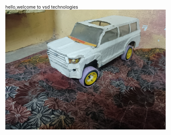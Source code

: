 <html>
  <body>
    hello,welcome to vsd technologies 
    <img src="IMG_20250220_214854_459.jpg">
  </body>
</html>
